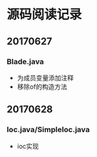 # 源码阅读记录

## 20170627
### Blade.java

* 为成员变量添加注释
* 移除of的构造方法
  
## 20170628
### Ioc.java/SimpleIoc.java

* ioc实现
	
